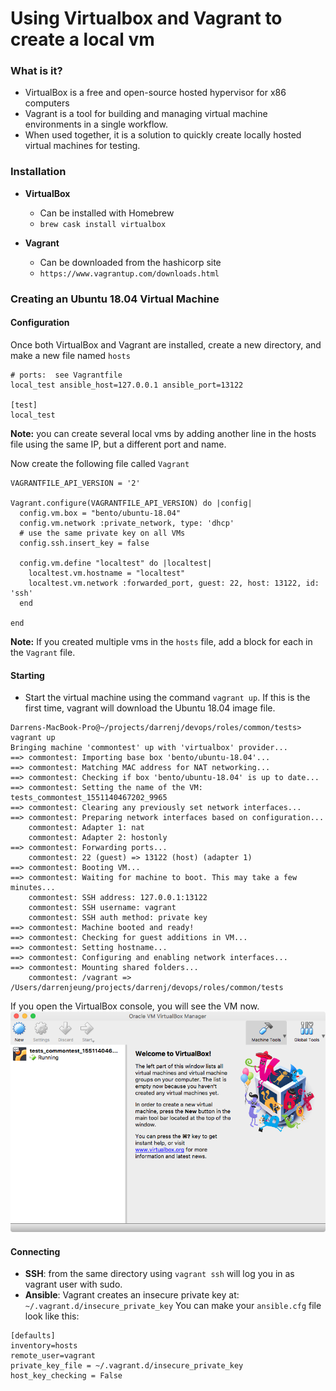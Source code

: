 # Using Virtualbox and Vagrant to create a local vm
### What is it?
* VirtualBox is a free and open-source hosted hypervisor for x86 computers 
* Vagrant is a tool for building and managing virtual machine environments in a single workflow.
* When used together, it is a solution to quickly create locally hosted virtual machines for testing.

### Installation 
* __VirtualBox__
    * Can be installed with Homebrew
    * ```brew cask install virtualbox```
  
* __Vagrant__
    * Can be downloaded from the hashicorp site
    * ```https://www.vagrantup.com/downloads.html```

### Creating an Ubuntu 18.04 Virtual Machine

#### Configuration
Once both VirtualBox and Vagrant are installed, create a new directory, and make a new file named ```hosts```
```
# ports:  see Vagrantfile
local_test ansible_host=127.0.0.1 ansible_port=13122

[test]
local_test
```
__Note:__ you can create several local vms by adding another line in the hosts file using the same IP, but a different port and name.


Now create the following file called ```Vagrant```
```
VAGRANTFILE_API_VERSION = '2'

Vagrant.configure(VAGRANTFILE_API_VERSION) do |config|
  config.vm.box = "bento/ubuntu-18.04"
  config.vm.network :private_network, type: 'dhcp'
  # use the same private key on all VMs
  config.ssh.insert_key = false

  config.vm.define "localtest" do |localtest|
    localtest.vm.hostname = "localtest"
    localtest.vm.network :forwarded_port, guest: 22, host: 13122, id: 'ssh'
  end

end
```
__Note:__ If you created multiple vms in the ```hosts``` file, add a block for each in the ```Vagrant``` file.

#### Starting
* Start the virtual machine using the command ```vagrant up```. If this is the first time, vagrant will download the Ubuntu 18.04 image file.
```
Darrens-MacBook-Pro@~/projects/darrenj/devops/roles/common/tests> vagrant up
Bringing machine 'commontest' up with 'virtualbox' provider...
==> commontest: Importing base box 'bento/ubuntu-18.04'...
==> commontest: Matching MAC address for NAT networking...
==> commontest: Checking if box 'bento/ubuntu-18.04' is up to date...
==> commontest: Setting the name of the VM: tests_commontest_1551140467202_9965
==> commontest: Clearing any previously set network interfaces...
==> commontest: Preparing network interfaces based on configuration...
    commontest: Adapter 1: nat
    commontest: Adapter 2: hostonly
==> commontest: Forwarding ports...
    commontest: 22 (guest) => 13122 (host) (adapter 1)
==> commontest: Booting VM...
==> commontest: Waiting for machine to boot. This may take a few minutes...
    commontest: SSH address: 127.0.0.1:13122
    commontest: SSH username: vagrant
    commontest: SSH auth method: private key
==> commontest: Machine booted and ready!
==> commontest: Checking for guest additions in VM...
==> commontest: Setting hostname...
==> commontest: Configuring and enabling network interfaces...
==> commontest: Mounting shared folders...
    commontest: /vagrant => /Users/darrenjeung/projects/darrenj/devops/roles/common/tests
```
If you open the VirtualBox console, you will see the VM now.
![virtualbox](Developer_System_Setup/virtualbox.png)

#### Connecting
* __SSH__: from the same directory using ```vagrant ssh``` will log you in as vagrant user with sudo.
* __Ansible__: Vagrant creates an insecure private key at: ```~/.vagrant.d/insecure_private_key```
You can make your ```ansible.cfg``` file look like this:
```
[defaults]
inventory=hosts
remote_user=vagrant
private_key_file = ~/.vagrant.d/insecure_private_key
host_key_checking = False
```